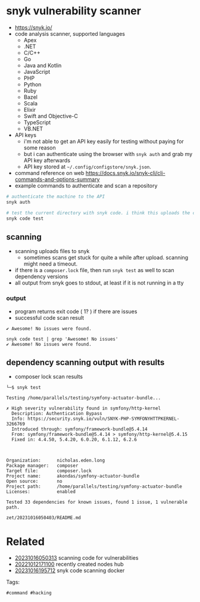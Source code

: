 # snyk vulnerability scanner

- https://snyk.io/
- code analysis scanner, supported languages
  - Apex
  - .NET
  - C/C++
  - Go
  - Java and Kotlin
  - JavaScript
  - PHP
  - Python
  - Ruby
  - Bazel
  - Scala
  - Elixir
  - Swift and Objective-C
  - TypeScript
  - VB.NET
- API keys
  - i'm not able to get an API key easily for testing without paying for some reason
  - but i can authenticate using the browser with `snyk auth` and grab my API key afterwards
  - API key stored at `~/.config/configstore/snyk.json`.
- command reference on web https://docs.snyk.io/snyk-cli/cli-commands-and-options-summary
- example commands to authenticate and scan a repository
```bash
# authenticate the machine to the API
snyk auth

# test the current directory with snyk code. i think this uploads the code.
snyk code test
```

## scanning
- scanning uploads files to snyk
  - sometimes scans get stuck for quite a while after upload. scanning might need a timeout.
- if there is a `composer.lock` file, then run `snyk test` as well to scan dependency versions
- all output from snyk goes to stdout, at least if it is not running in a tty

### output
- program returns exit code ( 1? ) if there are issues
- successful code scan result
```
✔ Awesome! No issues were found.

snyk code test | grep 'Awesome! No issues'
✔ Awesome! No issues were found.
```

## dependency scanning output with results
- composer lock scan results
```
└─$ snyk test

Testing /home/parallels/testing/symfony-actuator-bundle...

✗ High severity vulnerability found in symfony/http-kernel
  Description: Authentication Bypass
  Info: https://security.snyk.io/vuln/SNYK-PHP-SYMFONYHTTPKERNEL-3266769
  Introduced through: symfony/framework-bundle@5.4.14
  From: symfony/framework-bundle@5.4.14 > symfony/http-kernel@5.4.15
  Fixed in: 4.4.50, 5.4.20, 6.0.20, 6.1.12, 6.2.6



Organization:      nicholas.eden.long
Package manager:   composer
Target file:       composer.lock
Project name:      akondas/symfony-actuator-bundle
Open source:       no
Project path:      /home/parallels/testing/symfony-actuator-bundle
Licenses:          enabled

Tested 33 dependencies for known issues, found 1 issue, 1 vulnerable path.
```

` zet/20231016050403/README.md `

# Related

- [20231016050313](/zet/20231016050313/README.md) scanning code for vulnerabilities
- [20221012171100](/zet/20221012171100/README.md) recently created nodes hub
- [20231016195712](/zet/20231016195712/README.md) snyk code scanning docker

Tags:

    #command #hacking

